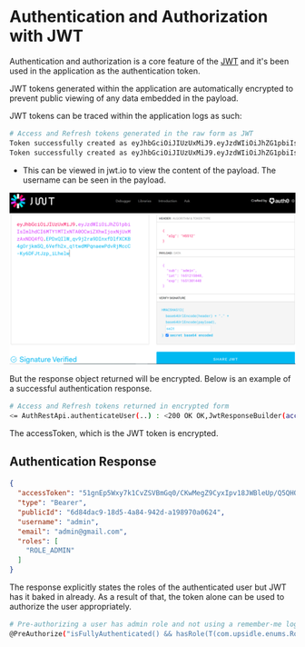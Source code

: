 # Authentication and Authorization with JWT

Authentication and authorization is a core feature of the [JWT](https://jwt.io/) and it's been used
in the application as the authentication token.

JWT tokens generated within the application are automatically encrypted to prevent public viewing of
any data embedded in the payload.

JWT tokens can be traced within the application logs as such:

```bash
# Access and Refresh tokens generated in the raw form as JWT
Token successfully created as eyJhbGciOiJIUzUxMiJ9.eyJzdWIiOiJhZG1pbiIsImlhdCI6MTY1MTIxNTA0OCwiZXhwIjoxNjUxMzAxNDQ4fQ.EPDxQIlW_qv9j2ra9DInxfDlfXCKB4gOrjkmSQ_6Vefh2x_q1twdMPqnaewPdvRjMccC-Ky6DFJtJzp_iLhelw
Token successfully created as eyJhbGciOiJIUzUxMiJ9.eyJzdWIiOiJhZG1pbiIsImlhdCI6MTY1MTIxNTA0OSwiZXhwIjoxNjUxMjE2ODQ5fQ.iqKT4LAyvJuQrGGA2volDeAE0w_HkVCly8ZVrrgrtT710aNLX5Dy7kdS2wO9NA5t7uuOYABsqSpKDA-lfLtkxA

```

* This can be viewed in jwt.io to view the content of the payload. The username can be seen in the
  payload.

![img_1.png](images/auth-jwt.png)

But the response object returned will be encrypted.
Below is an example of a successful authentication response.

```bash
# Access and Refresh tokens returned in encrypted form
<= AuthRestApi.authenticateUser(..) : <200 OK OK,JwtResponseBuilder(accessToken=51gnEp5Wxy7k1CvZSVBmGq0/CKwMegZ9CyxIpv18JWBleUp/Q5QHQduAN5QhLKulOfy1zwg52BWYSYUtLE+DU9JgGYCxUdVKPMs8C3fxzmAbuaYuvHnpqYnWSzkdWJ/41BTbWzTvxmGGt8wc5y1YTiqnSTq5to5q8CkI872mm3YKQzMIFE7O3+nJZNUZxhIzpRe2NCPlJ/cC70GGPTfRL+slbYMc+ge7RYOk70/d11rGhQdoaOwsdnrwTzGpL6uEIMb3uu21, type=Bearer, publicId=6d84dac9-18d5-4a84-942d-a198970a0624, username=admin, email=admin@gmail.com, roles=[ROLE_ADMIN]),[Set-Cookie:"refreshToken=vHGfMEt7UlIABfQFvPHRkDmM/7Y+fJ3xAOXGBLGgBegNYfCpffSTSjyHWAsVoPbgRPvcVUKq/d1djPqi4UBdm4vSRg+4U3F7iAr9w38PWk5nl5UQHDPAP1PRcsHN8DsVcsog/T7/8sdbyxalKpBfs9B+pzjCWY2vf7zXT9MaYj4Xauuu8Es87RbOVIPwHWbXUwP62Xq5TEoWuO7LK/zsBDt7iAG9/GHCTlxCF9WH4yjYLvKq5TmZYcDoB5F6+5vlZkiYLykc; Path=/; Max-Age=604800; Expires=Fri, 06 May 2022 06:50:49 GMT; HttpOnly; SameSite=strict"]> - Finished, duration: 1315 ms
```

The accessToken, which is the JWT token is encrypted.

## Authentication Response

```json
{
  "accessToken": "51gnEp5Wxy7k1CvZSVBmGq0/CKwMegZ9CyxIpv18JWBleUp/Q5QHQduAN5QhLKulOfy1zwg52BWYSYUtLE+DU9JgGYCxUdVKPMs8C3fxzmAbuaYuvHnpqYnWSzkdWJ/41BTbWzTvxmGGt8wc5y1YTiqnSTq5to5q8CkI872mm3YKQzMIFE7O3+nJZNUZxhIzpRe2NCPlJ/cC70GGPTfRL+slbYMc+ge7RYOk70/d11rGhQdoaOwsdnrwTzGpL6uEIMb3uu21",
  "type": "Bearer",
  "publicId": "6d84dac9-18d5-4a84-942d-a198970a0624",
  "username": "admin",
  "email": "admin@gmail.com",
  "roles": [
    "ROLE_ADMIN"
  ]
}
```

The response explicitly states the roles of the authenticated user but JWT has it baked in already.
As a result of that, the token alone can be used to authorize the user appropriately.

```bash
# Pre-authorizing a user has admin role and not using a remember-me login can be done as such and should pass
@PreAuthorize("isFullyAuthenticated() && hasRole(T(com.upsidle.enums.RoleType).ROLE_ADMIN)")
```
